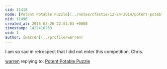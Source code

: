 ```yaml
---
cid: 11418
node: [Potent Potable Puzzle](../notes/cfastie/12-24-2014/potent-potable-puzzle)
nid: 11496
created_at: 2015-03-26 22:51:03 +0000
timestamp: 1427410263
uid: 1
author: [warren](../profile/warren)
---
```


I am so sad in retrospect that I did not enter this competition, Chris. 

[warren](../profile/warren) replying to: [Potent Potable Puzzle](../notes/cfastie/12-24-2014/potent-potable-puzzle)

